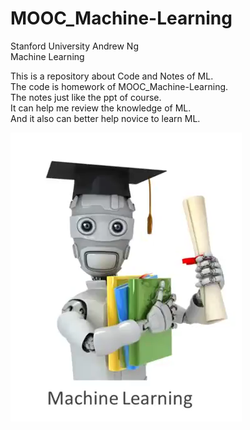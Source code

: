 # MOOC_Machine-Learning
Stanford University
Andrew Ng     
Machine Learning

This is a repository about Code and Notes of ML.                         
The code is homework of MOOC_Machine-Learning.                                       
The notes just like the ppt of course.                                   
It can help me review the knowledge of ML.                                    
And it also can better help novice to learn ML.                    

![image](https://github.com/qinhuan/MOOC_Machine-Learning/raw/master/ML.png)
